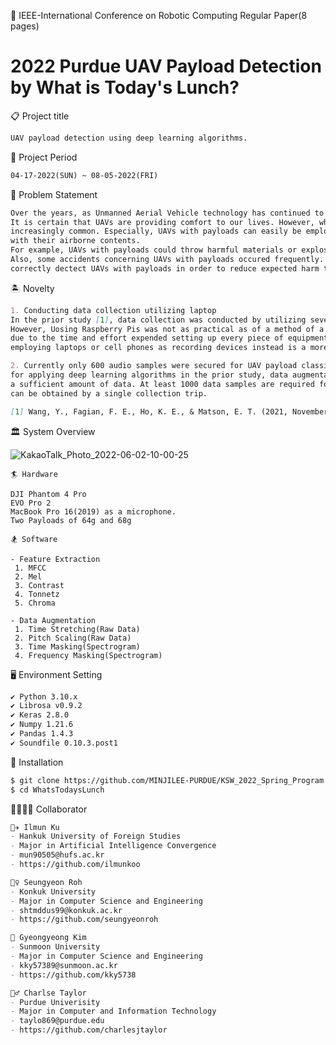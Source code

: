 
:dizzy: IEEE-International Conference on Robotic Computing Regular Paper(8 pages)


2022 Purdue UAV Payload Detection   
by What is Today's Lunch?
=================================================================


:clipboard: Project title
```markdown
UAV payload detection using deep learning algorithms. 
```


:calendar: Project Period
```markdown
04-17-2022(SUN) ~ 08-05-2022(FRI)  
```

:pushpin: Problem Statement
```markdown
Over the years, as Unmanned Aerial Vehicle technology has continued to advance,  it has become much easier and cheaper to access UAVs.  
It is certain that UAVs are providing comfort to our lives. However, while UAV accessibility has grown, malicious activities have also been  
increasingly common. Especially, UAVs with payloads can easily be employed to endanger innocent civillians or government dignitaries  
with their airborne contents.  
For example, UAVs with payloads could throw harmful materials or explosives into the public airspace.  
Also, some accidents concerning UAVs with payloads occured frequently. In this situation, it is required to  
correctly dectect UAVs with payloads in order to reduce expected harm to the victims. 
```


:desert_island: Novelty
```markdown
1. Conducting data collection utilizing laptop
In the prior study [1], data collection was conducted by utilizing several Raspberry Pis as microphones.  
However, Uosing Raspberry Pis was not as practical as of a method of a method as we'd like,  
due to the time and effort expended setting up every piece of equipment. However,  
employing laptops or cell phones as recording devices instead is a more cost-effective and easily accessible method. 

2. Currently only 600 audio samples were secured for UAV payload classification. Since the dataset is not enough  
for applying deep learning algorithms in the prior study, data augmentation will also be exercised in order to obtain  
a sufficient amount of data. At least 1000 data samples are required for deep learning algorithms and normally 360 audio samples. 
can be obtained by a single collection trip. 

[1] Wang, Y., Fagian, F. E., Ho, K. E., & Matson, E. T. (2021, November). A Feature Engineering Focused System for Acoustic UAV Detection. In 2021 Fifth IEEE International Conference on Robotic Computing (IRC) (pp. 125-130). IEEE.
```


:classical_building: System Overview  

![KakaoTalk_Photo_2022-06-02-10-00-25](https://user-images.githubusercontent.com/59404684/171646959-d5b5710d-703a-4257-80fd-f90237e9f64c.png)

```markdown!
🏄 Hardware

DJI Phantom 4 Pro
EVO Pro 2
MacBook Pro 16(2019) as a microphone. 
Two Payloads of 64g and 68g

🏂 Software

- Feature Extraction
 1. MFCC
 2. Mel
 3. Contrast
 4. Tonnetz
 5. Chroma

- Data Augmentation
 1. Time Stretching(Raw Data)
 2. Pitch Scaling(Raw Data)
 3. Time Masking(Spectrogram)
 4. Frequency Masking(Spectrogram)
```


:desktop_computer: Environment Setting
```markdown
✔️ Python 3.10.x  
✔️ Librosa v0.9.2
✔️ Keras 2.8.0
✔️ Numpy 1.21.6
✔️ Pandas 1.4.3
✔️ Soundfile 0.10.3.post1
```

:dizzy: Installation
```markdown
$ git clone https://github.com/MINJILEE-PURDUE/KSW_2022_Spring_Program.git
$ cd WhatsTodaysLunch
```


:family_man_woman_girl_boy: Collaborator
```markdown
🧑‍✈️ Ilmun Ku
- Hankuk University of Foreign Studies
- Major in Artificial Intelligence Convergence
- mun90505@hufs.ac.kr
- https://github.com/ilmunkoo

🕵️‍♀️ Seungyeon Roh
- Konkuk University
- Major in Computer Science and Engineering
- shtmddus99@konkuk.ac.kr
- https://github.com/seungyeonroh

🥷 Gyeongyeong Kim
- Sunmoon University
- Major in Computer Science and Engineering
- kky57389@sunmoon.ac.kr
- https://github.com/kky5738

💂‍♂️ Charlse Taylor
- Purdue Univerisity
- Major in Computer and Information Technology
- taylo869@purdue.edu
- https://github.com/charlesjtaylor


```





